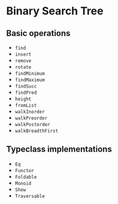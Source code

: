 # Binary Search Tree

## Basic operations

- `find`
- `insert`
- `remove`
- `rotate`
- `findMinimum`
- `findMaximum`
- `findSucc`
- `findPred`
- `height`
- `fromList`
- `walkInorder`
- `walkPreorder`
- `walkPostorder`
- `walkBreadthFirst`

## Typeclass implementations

- `Eq`
- `Functor`
- `Foldable`
- `Monoid`
- `Show`
- `Traversable`
